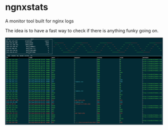 # ngnxstats
A monitor tool built for nginx logs

The idea is to have a fast way to check if there is anything funky going on.

![Sample screen](/screenshot.png)
